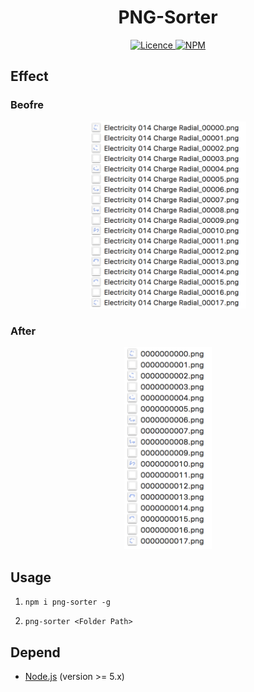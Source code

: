 <h1 align="center"> PNG-Sorter </h1>

<p align="center">
    <a href="https://opensource.org/licenses/MIT">
        <img alt="Licence" src="https://img.shields.io/badge/license-MIT-green.svg" />
    </a>
    <a href="https://www.npmjs.com/package/png-sorter">
        <img alt="NPM" src="https://img.shields.io/badge/npm-v0.0.2-brightgreen.svg" />
    </a>
</p>

## Effect

### Beofre

<p align="center">
    <img src="./README/1.png" width="250px">
</p>

### After

<p align="center">
    <img src="./README/2.png" width="140px">
</p>

## Usage

1. `npm i png-sorter -g`

2. `png-sorter <Folder Path>`

## Depend

* [Node.js](https://nodejs.org/en/) (version >= 5.x)
